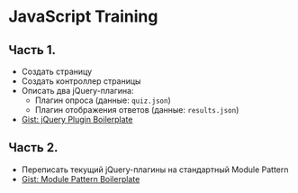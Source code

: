# JavaScript Training

## Часть 1.

- Создать страницу
- Создать контроллер страницы
- Описать два jQuery-плагина:
    - Плагин опроса (данные: `quiz.json`)
    - Плагин отображения ответов (данные: `results.json`)
- [Gist: jQuery Plugin Boilerplate](http://d.pr/5aFv)

## Часть 2.

- Переписать текущий jQuery-плагины на стандартный Module Pattern
- [Gist: Module Pattern Boilerplate](http://d.pr/X87H)